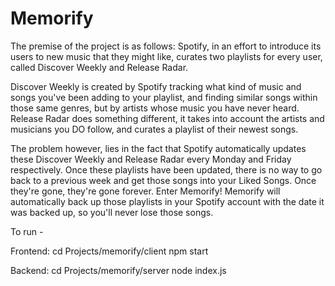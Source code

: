 # Memorify

The premise of the project is as follows: Spotify, in an effort to introduce its users to new music that they might like, curates two playlists for every user, called Discover Weekly and Release Radar.

Discover Weekly is created by Spotify tracking what kind of music and songs you've been adding to your playlist, and finding similar songs within those same genres, but by artists whose music you have never heard. Release Radar does something different, it takes into account the artists and musicians you DO follow, and curates a playlist of their newest songs.

The problem however, lies in the fact that Spotify automatically updates these Discover Weekly and Release Radar every Monday and Friday respectively. Once these playlists have been updated, there is no way to go back to a previous week and get those songs into your Liked Songs. Once they're gone, they're gone forever. Enter Memorify! Memorify will automatically back up those playlists in your Spotify account with the date it was backed up, so you'll never lose those songs.


To run - 

Frontend:
cd Projects/memorify/client
npm start

Backend:
cd Projects/memorify/server
node index.js